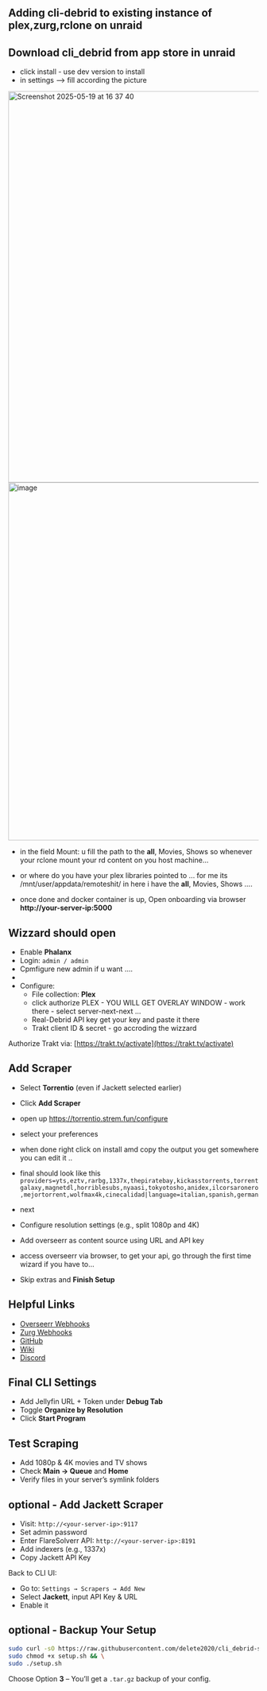 ## Adding cli-debrid to existing instance of plex,zurg,rclone on unraid

## Download cli_debrid from app store in unraid
- click install - use dev version to install
- in settings --> fill according the picture 

<img width="787" alt="Screenshot 2025-05-19 at 16 37 40" src="https://github.com/user-attachments/assets/5db5ff71-d138-4434-b9e4-2bf938741b04" />

<img width="720" alt="image" src="https://github.com/user-attachments/assets/99928a70-1946-4eef-837b-b97299d18629" />

- in the field Mount: u fill the path to the __all__, Movies, Shows so whenever your rclone mount your rd content on you host machine... 

- or where do you have your plex libraries pointed to ... for me its /mnt/user/appdata/remoteshit/ in here i have the __all__, Movies, Shows .... 

- once done and docker container is up, Open onboarding via browser **http://your-server-ip:5000**

## Wizzard should open

- Enable **Phalanx**
- Login: `admin / admin`
- Cpmfigure new admin if u want ....
- 
- Configure:
  - File collection: **Plex**
  - click authorize PLEX - YOU WILL GET OVERLAY WINDOW - work there - select server-next-next ...
  - Real-Debrid API key get your key and paste it there
  - Trakt client ID & secret - go accroding the wizzard

Authorize Trakt via: [https://trakt.tv/activate](https://trakt.tv/activate)

## Add Scraper

- Select **Torrentio** (even if Jackett selected earlier)
- Click **Add Scraper**

- open up https://torrentio.strem.fun/configure
- select your preferences
- when done right click on install amd copy the output you get somewhere you can edit it ..

- final should look like this
   ```providers=yts,eztv,rarbg,1337x,thepiratebay,kickasstorrents,torrentgalaxy,magnetdl,horriblesubs,nyaasi,tokyotosho,anidex,ilcorsaronero,mejortorrent,wolfmax4k,cinecalidad|language=italian,spanish,german```

- next 

- Configure resolution settings (e.g., split 1080p and 4K)
- Add overseerr as content source using URL and API key
- access overseerr via browser, to get your api, go through the first time wizard if you have to...
- Skip extras and **Finish Setup**

## Helpful Links

- [Overseerr Webhooks](https://github.com/godver3/cli_debrid/wiki/Webhooks#overseerr)
- [Zurg Webhooks](https://github.com/godver3/cli_debrid/wiki/Webhooks#zurg)
- [GitHub](https://github.com/godver3/cli_debrid)
- [Wiki](https://github.com/godver3/cli_debrid/wiki)
- [Discord](https://discord.gg/ynqnXGJ4hU)

## Final CLI Settings


- Add Jellyfin URL + Token under **Debug Tab**
- Toggle **Organize by Resolution**
- Click **Start Program**

## Test Scraping

- Add 1080p & 4K movies and TV shows
- Check **Main → Queue** and **Home**
- Verify files in your server’s symlink folders


## optional - Add Jackett Scraper

- Visit: `http://<your-server-ip>:9117`
- Set admin password
- Enter FlareSolverr API: `http://<your-server-ip>:8191`
- Add indexers (e.g., 1337x)
- Copy Jackett API Key

Back to CLI UI:
- Go to: `Settings → Scrapers → Add New`
- Select **Jackett**, input API Key & URL
- Enable it

## optional - Backup Your Setup

```bash
sudo curl -sO https://raw.githubusercontent.com/delete2020/cli_debrid-setup-/main/setup.sh && \
sudo chmod +x setup.sh && \
sudo ./setup.sh
```

Choose Option **3** – You’ll get a `.tar.gz` backup of your config.

